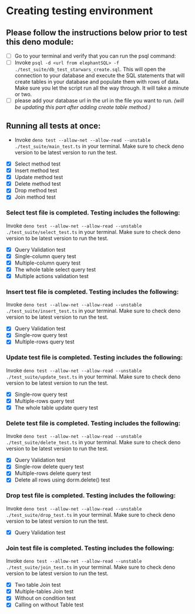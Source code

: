 # Creating testing environment

## Please follow the instructions below prior to test this deno module:

- [ ] Go to your terminal and verify that you can run the psql command:
- [ ] Invoke `psql -d <url from elephantSQL> -f ./test_suite/db_test_starwars_create.sql`. This will open the connection to your database and execute the SQL statements that will create tables in your database and populate them with rows of data. Make sure you let the script run all the way through. It will take a minute or two.
- [ ] please add your database url in the url in the file you want to run.
      _(will be updating this part after adding create table method.)_

## Running all tests at once:

- Invoke `deno test --allow-net --allow-read --unstable ./test_suite/main_test.ts` in your terminal. Make sure to check deno version to be latest version to run the test.

- [x] Select method test
- [x] Insert method test
- [x] Update method test
- [x] Delete method test
- [x] Drop method test
- [x] Join method test

### Select test file is completed. Testing includes the following:

Invoke `deno test --allow-net --allow-read --unstable ./test_suite/select_test.ts` in your terminal. Make sure to check deno version to be latest version to run the test.

- [x] Query Validation test
- [x] Single-column query test
- [x] Multiple-column query test
- [x] The whole table select query test
- [x] Multiple actions validation test

### Insert test file is completed. Testing includes the following:

Invoke `deno test --allow-net --allow-read --unstable ./test_suite/insert_test.ts` in your terminal. Make sure to check deno version to be latest version to run the test.

- [x] Query Validation test
- [x] Single-row query test
- [x] Multiple-rows query test

### Update test file is completed. Testing includes the following:

Invoke `deno test --allow-net --allow-read --unstable ./test_suite/update_test.ts` in your terminal. Make sure to check deno version to be latest version to run the test.

- [x] Single-row query test
- [x] Multiple-rows query test
- [x] The whole table update query test

### Delete test file is completed. Testing includes the following:

Invoke `deno test --allow-net --allow-read --unstable ./test_suite/delete_test.ts` in your terminal. Make sure to check deno version to be latest version to run the test.

- [x] Query Validation test
- [x] Single-row delete query test
- [x] Multiple-rows delete query test
- [x] Delete all rows using dorm.delete() test

### Drop test file is completed. Testing includes the following:

Invoke `deno test --allow-net --allow-read --unstable ./test_suite/drop_test.ts` in your terminal. Make sure to check deno version to be latest version to run the test.

- [x] Query Validation test

### Join test file is completed. Testing includes the following:

Invoke `deno test --allow-net --allow-read --unstable ./test_suite/join_test.ts` in your terminal. Make sure to check deno version to be latest version to run the test.

- [x] Two table Join test
- [x] Multiple-tables Join test
- [x] Without on condition test
- [x] Calling on without Table test
